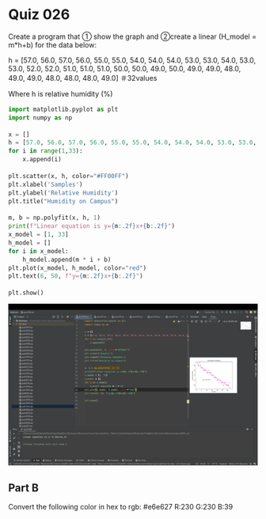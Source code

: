 # Quiz 026

Create a program that ① show the graph and ②create a linear (H_model = m*h+b) for the data below:

h = [57.0, 56.0, 57.0, 56.0, 55.0, 55.0, 54.0, 54.0, 54.0, 53.0, 53.0, 54.0, 53.0, 53.0, 52.0, 52.0, 51.0, 51.0, 51.0, 50.0, 50.0, 49.0, 50.0, 49.0, 49.0, 48.0, 49.0, 49.0, 48.0, 48.0, 48.0, 49.0]   ＃32values

Where h is relative humidity (%)

```.py
import matplotlib.pyplot as plt
import numpy as np

x = []
h = [57.0, 56.0, 57.0, 56.0, 55.0, 55.0, 54.0, 54.0, 54.0, 53.0, 53.0, 54.0, 53.0, 53.0, 52.0, 52.0, 51.0, 51.0, 51.0, 50.0, 50.0, 49.0, 50.0, 49.0, 49.0, 48.0, 49.0, 49.0, 48.0, 48.0, 48.0, 49.0]
for i in range(1,33):
    x.append(i)

plt.scatter(x, h, color="#FF00FF")
plt.xlabel('Samples')
plt.ylabel('Relative Humidity')
plt.title("Humidity on Campus")

m, b = np.polyfit(x, h, 1)
print(f"Linear equation is y={m:.2f}x+{b:.2f}")
x_model = [1, 33]
h_model = []
for i in x_model:
    h_model.append(m * i + b)
plt.plot(x_model, h_model, color="red")
plt.text(6, 50, f"y={m:.2f}x+{b:.2f}")

plt.show()
```

![](quiz026.jpg)

## Part B

Convert the following color in hex to rgb: #e6e627
R:230 G:230 B:39
